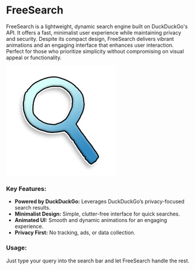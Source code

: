 # FreeSearch
FreeSearch is a lightweight, dynamic search engine built on DuckDuckGo's API. It offers a fast, minimalist user experience while maintaining privacy and security. Despite its compact design, FreeSearch delivers vibrant animations and an engaging interface that enhances user interaction. Perfect for those who prioritize simplicity without compromising on visual appeal or functionality.

![](/FreeSearchIcon.png)

### Key Features:
- **Powered by DuckDuckGo:** Leverages DuckDuckGo’s privacy-focused search results.
- **Minimalist Design:** Simple, clutter-free interface for quick searches.
- **Animated UI:** Smooth and dynamic animations for an engaging experience.
- **Privacy First:** No tracking, ads, or data collection.

### Usage:
Just type your query into the search bar and let FreeSearch handle the rest.
